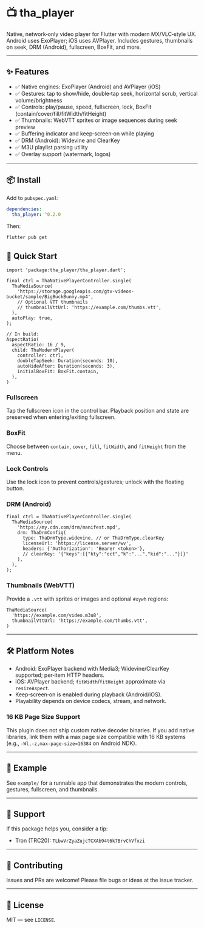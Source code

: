 # 📺 tha_player

Native, network‑only video player for Flutter with modern MX/VLC‑style UX. Android uses ExoPlayer; iOS uses AVPlayer. Includes gestures, thumbnails on seek, DRM (Android), fullscreen, BoxFit, and more.

---

## ✨ Features

- ✅ Native engines: ExoPlayer (Android) and AVPlayer (iOS)
- ✅ Gestures: tap to show/hide, double‑tap seek, horizontal scrub, vertical volume/brightness
- ✅ Controls: play/pause, speed, fullscreen, lock, BoxFit (contain/cover/fill/fitWidth/fitHeight)
- ✅ Thumbnails: WebVTT sprites or image sequences during seek preview
- ✅ Buffering indicator and keep‑screen‑on while playing
- ✅ DRM (Android): Widevine and ClearKey
- ✅ M3U playlist parsing utility
- ✅ Overlay support (watermark, logos)

---

## 📦 Install

Add to `pubspec.yaml`:

```yaml
dependencies:
  tha_player: ^0.2.0
```

Then:

```
flutter pub get
```

## 🚀 Quick Start

```
import 'package:tha_player/tha_player.dart';

final ctrl = ThaNativePlayerController.single(
  ThaMediaSource(
    'https://storage.googleapis.com/gtv-videos-bucket/sample/BigBuckBunny.mp4',
    // Optional VTT thumbnails
    // thumbnailVttUrl: 'https://example.com/thumbs.vtt',
  ),
  autoPlay: true,
);

// In build:
AspectRatio(
  aspectRatio: 16 / 9,
  child: ThaModernPlayer(
    controller: ctrl,
    doubleTapSeek: Duration(seconds: 10),
    autoHideAfter: Duration(seconds: 3),
    initialBoxFit: BoxFit.contain,
  ),
)
```

### Fullscreen
Tap the fullscreen icon in the control bar. Playback position and state are preserved when entering/exiting fullscreen.

### BoxFit
Choose between `contain`, `cover`, `fill`, `fitWidth`, and `fitHeight` from the menu.

### Lock Controls
Use the lock icon to prevent controls/gestures; unlock with the floating button.

### DRM (Android)

```
final ctrl = ThaNativePlayerController.single(
  ThaMediaSource(
    'https://my.cdn.com/drm/manifest.mpd',
    drm: ThaDrmConfig(
      type: ThaDrmType.widevine, // or ThaDrmType.clearKey
      licenseUrl: 'https://license.server/wv',
      headers: {'Authorization': 'Bearer <token>'},
      // clearKey: '{"keys":[{"kty":"oct","k":"...","kid":"..."}]}'
    ),
  ),
);
```

### Thumbnails (WebVTT)
Provide a `.vtt` with sprites or images and optional `#xywh` regions:

```
ThaMediaSource(
  'https://example.com/video.m3u8',
  thumbnailVttUrl: 'https://example.com/thumbs.vtt',
)
```

---

## 🛠 Platform Notes

- Android: ExoPlayer backend with Media3; Widevine/ClearKey supported; per‑item HTTP headers.
- iOS: AVPlayer backend; `fitWidth`/`fitHeight` approximate via `resizeAspect`.
- Keep‑screen‑on is enabled during playback (Android/iOS).
- Playability depends on device codecs, stream, and network.

### 16 KB Page Size Support
This plugin does not ship custom native decoder binaries. If you add native libraries, link them with a max page size compatible with 16 KB systems (e.g., `-Wl,-z,max-page-size=16384` on Android NDK).

---

## 🧪 Example

See `example/` for a runnable app that demonstrates the modern controls, gestures, fullscreen, and thumbnails.

---

## 💖 Support

If this package helps you, consider a tip:

- Tron (TRC20): `TLbwVrZyaZujcTCXAb94t6k7BrvChVfxzi`

---

## 📣 Contributing

Issues and PRs are welcome! Please file bugs or ideas at the issue tracker.

---

## 📄 License

MIT — see `LICENSE`.
